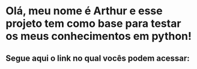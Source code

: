 <h1>Olá, meu nome é Arthur e esse projeto tem como base para testar os meus conhecimentos em python!</h1>

<h2>Segue aqui o link no qual vocês podem acessar:</h2>

<p></p>
